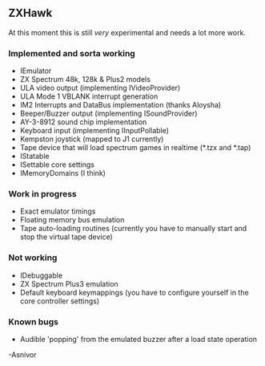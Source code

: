 ﻿## ZXHawk

At this moment this is still *very* experimental and needs a lot more work.

### Implemented and sorta working
* IEmulator
* ZX Spectrum 48k, 128k & Plus2 models
* ULA video output (implementing IVideoProvider)
* ULA Mode 1 VBLANK interrupt generation
* IM2 Interrupts and DataBus implementation (thanks Aloysha)
* Beeper/Buzzer output (implementing ISoundProvider)
* AY-3-8912 sound chip implementation
* Keyboard input (implementing IInputPollable)
* Kempston joystick (mapped to J1 currently)
* Tape device that will load spectrum games in realtime (*.tzx and *.tap)
* IStatable
* ISettable core settings
* IMemoryDomains (I think)

### Work in progress
* Exact emulator timings
* Floating memory bus emulation
* Tape auto-loading routines (currently you have to manually start and stop the virtual tape device)

### Not working
* IDebuggable
* ZX Spectrum Plus3 emulation
* Default keyboard keymappings (you have to configure yourself in the core controller settings)

### Known bugs
* Audible 'popping' from the emulated buzzer after a load state operation

-Asnivor
